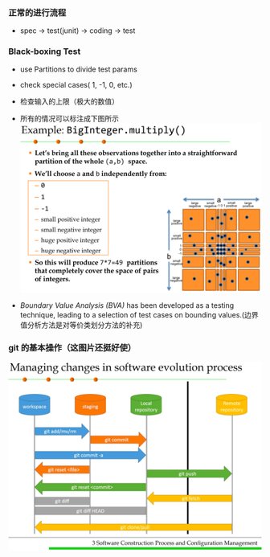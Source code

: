 ### 正常的进行流程
- spec -> test(junit) -> coding -> test

### Black-boxing Test
- use Partitions to divide test params
- check special cases( 1, -1, 0, etc.)
- 检查输入的上限（极大的数值）
- 所有的情况可以标注成下图所示 ![image.png](https://raw.githubusercontent.com/MarchPhantasia/pic/main/hexoblog/20240311082002.png)


- *Boundary Value Analysis (BVA)* has been developed as a testing
technique, leading to a selection of test cases on bounding values.(边界值分析方法是对等价类划分方法的补充)

### git 的基本操作（这图片还挺好使）
![image.png](https://raw.githubusercontent.com/MarchPhantasia/pic/main/hexoblog/20240311093246.png)

